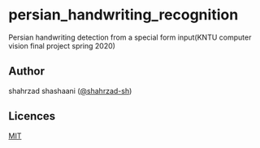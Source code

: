 # persian_handwriting_recognition
Persian handwriting detection from a special form input(KNTU computer vision final project spring 2020)

## Author
shahrzad shashaani ([@shahrzad-sh](https://github.com/Shahrzad-sh))

## Licences
[MIT](https://github.com/Shahrzad-sh/persian_handwriting_recognition/blob/master/LICENSE)
